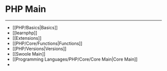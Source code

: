 # PHP Main
***
- [[PHP/Basics|Basics]]
- [[learnphp]]
- [[Extensions]]
- [[PHP/Core/Functions|Functions]]
- [[PHP/Versions|Versions]]
- [[Swoole Main]]
- [[Programming Languages/PHP/Core/Core Main|Core Main]]
- 
